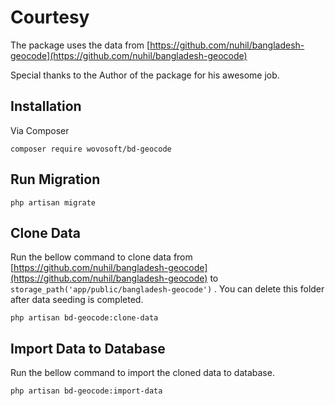 # Courtesy

The package uses the data from
[https://github.com/nuhil/bangladesh-geocode](https://github.com/nuhil/bangladesh-geocode)

Special thanks to the Author of the package for his awesome job.

## Installation

Via Composer

```shell
composer require wovosoft/bd-geocode
```

## Run Migration

```shell
php artisan migrate
```

## Clone Data

Run the bellow command to clone data
from [https://github.com/nuhil/bangladesh-geocode](https://github.com/nuhil/bangladesh-geocode)
to `storage_path('app/public/bangladesh-geocode')` . You can delete this folder after data seeding is completed.

```shell 
php artisan bd-geocode:clone-data
```

## Import Data to Database

Run the bellow command to import the cloned data to database.

```shell
php artisan bd-geocode:import-data
```
